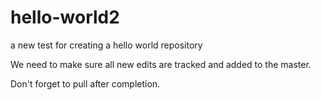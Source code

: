 # hello-world2
a new test for creating a hello world repository

We need to make sure all new edits are tracked and added to the master.

Don't forget to pull after completion. 
